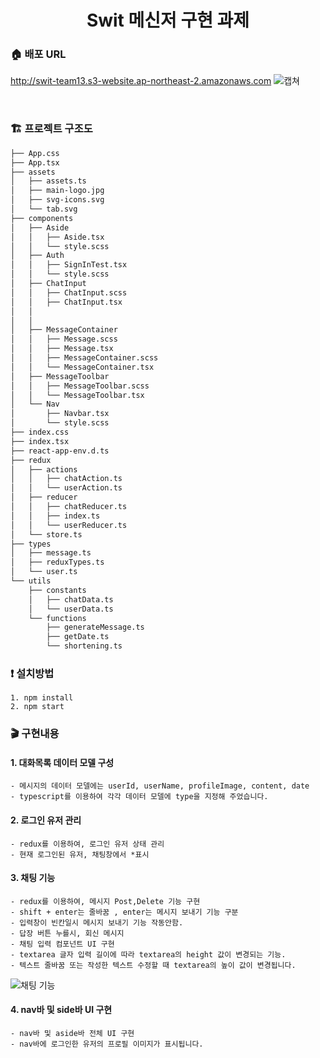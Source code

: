 <h1 align= "center"> Swit 메신저 구현 과제</h1>

### :house: 배포 URL
http://swit-team13.s3-website.ap-northeast-2.amazonaws.com
![캡쳐](https://user-images.githubusercontent.com/85682854/153686261-fc3e9267-b3e6-4183-807f-18e5dc3e0944.png)

<br/>

### 🏗 프로젝트 구조도

```html
├── App.css
├── App.tsx
├── assets
│   ├── assets.ts
│   ├── main-logo.jpg
│   ├── svg-icons.svg
│   └── tab.svg
├── components
│   ├── Aside
│   │   ├── Aside.tsx
│   │   └── style.scss
│   ├── Auth
│   │   ├── SignInTest.tsx
│   │   └── style.scss
│   ├── ChatInput
│   │   ├── ChatInput.scss
│   │   ├── ChatInput.tsx
│   │   
│   │   
│   ├── MessageContainer
│   │   ├── Message.scss
│   │   ├── Message.tsx
│   │   ├── MessageContainer.scss
│   │   └── MessageContainer.tsx
│   ├── MessageToolbar
│   │   ├── MessageToolbar.scss
│   │   └── MessageToolbar.tsx
│   └── Nav
│       ├── Navbar.tsx
│       └── style.scss
├── index.css
├── index.tsx
├── react-app-env.d.ts
├── redux
│   ├── actions
│   │   ├── chatAction.ts
│   │   └── userAction.ts
│   ├── reducer
│   │   ├── chatReducer.ts
│   │   ├── index.ts
│   │   └── userReducer.ts
│   └── store.ts
├── types
│   ├── message.ts
│   ├── reduxTypes.ts
│   └── user.ts
└── utils
    ├── constants
    │   ├── chatData.ts
    │   └── userData.ts
    └── functions
        ├── generateMessage.ts
        ├── getDate.ts
        └── shortening.ts
```

### :exclamation: 설치방법

```
1. npm install
2. npm start
```

### :clapper: 구현내용

#### 1. 대화목록 데이터 모델 구성

```
- 메시지의 데이터 모델에는 userId, userName, profileImage, content, date
- typescript를 이용하여 각각 데이터 모델에 type을 지정해 주었습니다.
```
#### 2. 로그인 유저 관리

```
- redux를 이용하여, 로그인 유저 상태 관리
- 현재 로그인된 유저, 채팅창에서 *표시
```
#### 3. 채팅 기능

```
- redux를 이용하여, 메시지 Post,Delete 기능 구현
- shift + enter는 줄바꿈 , enter는 메시지 보내기 기능 구분
- 입력창이 빈칸일시 메시지 보내기 기능 작동안함.
- 답장 버튼 누를시, 회신 메시지 
- 채팅 입력 컴포넌트 UI 구현
- textarea 글자 입력 길이에 따라 textarea의 height 값이 변경되는 기능.
- 텍스트 줄바꿈 또는 작성한 텍스트 수정할 때 textarea의 높이 값이 변경됩니다.
```
![채팅 기능](https://user-images.githubusercontent.com/77766718/153698875-9bcf2d93-435a-472c-882f-37c6df39ed77.gif)


#### 4. nav바 및 side바 UI 구현

```
- nav바 및 aside바 전체 UI 구현
- nav바에 로그인한 유저의 프로필 이미지가 표시됩니다.
```

